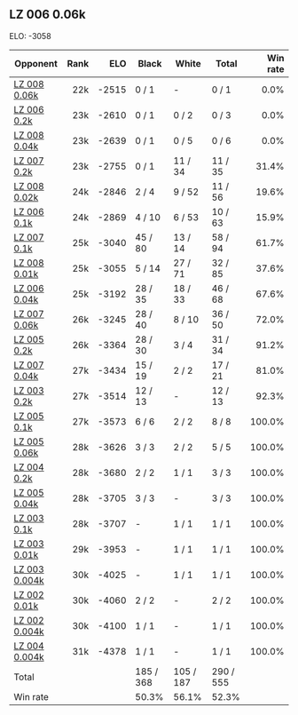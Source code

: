 ## LZ 006 0.06k ##

ELO: -3058

Opponent | Rank | ELO | Black | White | Total | Win rate
---------|-----:|----:|-------|-------|-------|-------:
[LZ 008 0.06k](LZ%20008%200.06k.md) | 22k | -2515 | 0 / 1 | - | 0 / 1 | 0.0%
[LZ 006 0.2k](LZ%20006%200.2k.md) | 23k | -2610 | 0 / 1 | 0 / 2 | 0 / 3 | 0.0%
[LZ 008 0.04k](LZ%20008%200.04k.md) | 23k | -2639 | 0 / 1 | 0 / 5 | 0 / 6 | 0.0%
[LZ 007 0.2k](LZ%20007%200.2k.md) | 23k | -2755 | 0 / 1 | 11 / 34 | 11 / 35 | 31.4%
[LZ 008 0.02k](LZ%20008%200.02k.md) | 24k | -2846 | 2 / 4 | 9 / 52 | 11 / 56 | 19.6%
[LZ 006 0.1k](LZ%20006%200.1k.md) | 24k | -2869 | 4 / 10 | 6 / 53 | 10 / 63 | 15.9%
[LZ 007 0.1k](LZ%20007%200.1k.md) | 25k | -3040 | 45 / 80 | 13 / 14 | 58 / 94 | 61.7%
[LZ 008 0.01k](LZ%20008%200.01k.md) | 25k | -3055 | 5 / 14 | 27 / 71 | 32 / 85 | 37.6%
[LZ 006 0.04k](LZ%20006%200.04k.md) | 25k | -3192 | 28 / 35 | 18 / 33 | 46 / 68 | 67.6%
[LZ 007 0.06k](LZ%20007%200.06k.md) | 26k | -3245 | 28 / 40 | 8 / 10 | 36 / 50 | 72.0%
[LZ 005 0.2k](LZ%20005%200.2k.md) | 26k | -3364 | 28 / 30 | 3 / 4 | 31 / 34 | 91.2%
[LZ 007 0.04k](LZ%20007%200.04k.md) | 27k | -3434 | 15 / 19 | 2 / 2 | 17 / 21 | 81.0%
[LZ 003 0.2k](LZ%20003%200.2k.md) | 27k | -3514 | 12 / 13 | - | 12 / 13 | 92.3%
[LZ 005 0.1k](LZ%20005%200.1k.md) | 27k | -3573 | 6 / 6 | 2 / 2 | 8 / 8 | 100.0%
[LZ 005 0.06k](LZ%20005%200.06k.md) | 28k | -3626 | 3 / 3 | 2 / 2 | 5 / 5 | 100.0%
[LZ 004 0.2k](LZ%20004%200.2k.md) | 28k | -3680 | 2 / 2 | 1 / 1 | 3 / 3 | 100.0%
[LZ 005 0.04k](LZ%20005%200.04k.md) | 28k | -3705 | 3 / 3 | - | 3 / 3 | 100.0%
[LZ 003 0.1k](LZ%20003%200.1k.md) | 28k | -3707 | - | 1 / 1 | 1 / 1 | 100.0%
[LZ 003 0.01k](LZ%20003%200.01k.md) | 29k | -3953 | - | 1 / 1 | 1 / 1 | 100.0%
[LZ 003 0.004k](LZ%20003%200.004k.md) | 30k | -4025 | - | 1 / 1 | 1 / 1 | 100.0%
[LZ 002 0.01k](LZ%20002%200.01k.md) | 30k | -4060 | 2 / 2 | - | 2 / 2 | 100.0%
[LZ 002 0.004k](LZ%20002%200.004k.md) | 30k | -4100 | 1 / 1 | - | 1 / 1 | 100.0%
[LZ 004 0.004k](LZ%20004%200.004k.md) | 31k | -4378 | 1 / 1 | - | 1 / 1 | 100.0%
Total | | | 185 / 368 | 105 / 187 | 290 / 555 | 
Win rate| | | 50.3% | 56.1% | 52.3% | 
